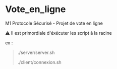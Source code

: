 # Vote_en_ligne
M1 Protocole Sécurisé - Projet de vote en ligne


:warning: Il est primordiale d'éxécuter les script à la racine

ex :
> ./server/server.sh
>
> ./client/connexion.sh
